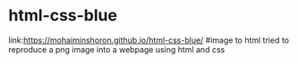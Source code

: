 # html-css-blue
link:https://mohaiminshoron.github.io/html-css-blue/
#image to html
tried to reproduce a png image into a webpage using html and css
